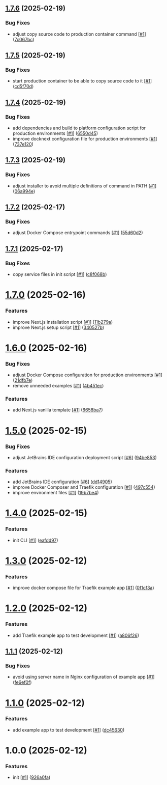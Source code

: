 ## [1.7.6](https://github.com/d3p1/docknext/compare/v1.7.5...v1.7.6) (2025-02-19)


### Bug Fixes

* adjust copy source code to production container command [[#1](https://github.com/d3p1/docknext/issues/1)] ([7c067bc](https://github.com/d3p1/docknext/commit/7c067bc7fef504cd173f680f102cf9abb4c2a5d0))

## [1.7.5](https://github.com/d3p1/docknext/compare/v1.7.4...v1.7.5) (2025-02-19)


### Bug Fixes

* start production container to be able to copy source code to it [[#1](https://github.com/d3p1/docknext/issues/1)] ([cd5f70d](https://github.com/d3p1/docknext/commit/cd5f70dafc6cf3b406dffb41d54f60702c792fd3))

## [1.7.4](https://github.com/d3p1/docknext/compare/v1.7.3...v1.7.4) (2025-02-19)


### Bug Fixes

* add dependencies and build to platform configuration script for production environments [[#1](https://github.com/d3p1/docknext/issues/1)] ([6550d45](https://github.com/d3p1/docknext/commit/6550d45a4e834b7488c85184f6f9c55c045fa363))
* improve docknext configuration file for production environments [[#1](https://github.com/d3p1/docknext/issues/1)] ([737e120](https://github.com/d3p1/docknext/commit/737e120b66f9530a40da14b702a219409ac5cc59))

## [1.7.3](https://github.com/d3p1/docknext/compare/v1.7.2...v1.7.3) (2025-02-19)


### Bug Fixes

* adjust installer to avoid multiple definitions of command in PATH [[#1](https://github.com/d3p1/docknext/issues/1)] ([06a994e](https://github.com/d3p1/docknext/commit/06a994ebd7a468647fe293d36837ea0e7e9be66c))

## [1.7.2](https://github.com/d3p1/docknext/compare/v1.7.1...v1.7.2) (2025-02-17)


### Bug Fixes

* adjust Docker Compose entrypoint commands [[#1](https://github.com/d3p1/docknext/issues/1)] ([55d60d2](https://github.com/d3p1/docknext/commit/55d60d28305928bde01461bf6b90fd15420adffe))

## [1.7.1](https://github.com/d3p1/docknext/compare/v1.7.0...v1.7.1) (2025-02-17)


### Bug Fixes

* copy service files in init script [[#1](https://github.com/d3p1/docknext/issues/1)] ([c8f068b](https://github.com/d3p1/docknext/commit/c8f068b7660b6af93ef218ec3e885388965ea538))

# [1.7.0](https://github.com/d3p1/docknext/compare/v1.6.0...v1.7.0) (2025-02-16)


### Features

* improve Next.js installation script [[#1](https://github.com/d3p1/docknext/issues/1)] ([11b279a](https://github.com/d3p1/docknext/commit/11b279a4f927179e902f11b683337202ad79da9a))
* improve Next.js setup script [[#1](https://github.com/d3p1/docknext/issues/1)] ([340527b](https://github.com/d3p1/docknext/commit/340527be5cca5beedb2997bc334fb170ffad3c49))

# [1.6.0](https://github.com/d3p1/docknext/compare/v1.5.0...v1.6.0) (2025-02-16)


### Bug Fixes

* adjust Docker Compose configuration for production environments [[#1](https://github.com/d3p1/docknext/issues/1)] ([21dfb7e](https://github.com/d3p1/docknext/commit/21dfb7ec01851130e8866a0766027f9fe4ecde92))
* remove unneeded examples [[#1](https://github.com/d3p1/docknext/issues/1)] ([4b451ec](https://github.com/d3p1/docknext/commit/4b451ec03ce7a490c246b72f7e7eed0966c9bd7c))


### Features

* add Next.js vanilla template [[#1](https://github.com/d3p1/docknext/issues/1)] ([6658ba7](https://github.com/d3p1/docknext/commit/6658ba72102f4814d8803d5c7fc697d1571a49a4))

# [1.5.0](https://github.com/d3p1/docknext/compare/v1.4.0...v1.5.0) (2025-02-15)


### Bug Fixes

* adjust JetBrains IDE configuration deployment script [[#6](https://github.com/d3p1/docknext/issues/6)] ([94be853](https://github.com/d3p1/docknext/commit/94be853367e2211d40e6a5b4308ab79b5a533b12))


### Features

* add JetBrains IDE configuration [[#6](https://github.com/d3p1/docknext/issues/6)] ([dd14905](https://github.com/d3p1/docknext/commit/dd14905e90c31d22cc1f7c023fadacee9942d439))
* improve Docker Composer and Traefik configuration [[#1](https://github.com/d3p1/docknext/issues/1)] ([497c554](https://github.com/d3p1/docknext/commit/497c554a452bbdc90abf575c2a9ee2713af0e840))
* improve environment files [[#1](https://github.com/d3p1/docknext/issues/1)] ([19b7be4](https://github.com/d3p1/docknext/commit/19b7be4a9d8c6585f9ee3b98a949e5ac9ae006c5))

# [1.4.0](https://github.com/d3p1/docknext/compare/v1.3.0...v1.4.0) (2025-02-15)


### Features

* init CLI [[#1](https://github.com/d3p1/docknext/issues/1)] ([eafdd97](https://github.com/d3p1/docknext/commit/eafdd97592ca0deaf560e81f2bedb171f4ff9f14))

# [1.3.0](https://github.com/d3p1/docknext/compare/v1.2.0...v1.3.0) (2025-02-12)


### Features

* improve docker compose file for Traefik example app [[#1](https://github.com/d3p1/docknext/issues/1)] ([0f1cf3a](https://github.com/d3p1/docknext/commit/0f1cf3a20eb2587403d249618296508039d5ab50))

# [1.2.0](https://github.com/d3p1/docknext/compare/v1.1.1...v1.2.0) (2025-02-12)


### Features

* add Traefik example app to test development [[#1](https://github.com/d3p1/docknext/issues/1)] ([a806f26](https://github.com/d3p1/docknext/commit/a806f26ff9b37527efb9c94c95c4aa2457b89a72))

## [1.1.1](https://github.com/d3p1/docknext/compare/v1.1.0...v1.1.1) (2025-02-12)


### Bug Fixes

* avoid using server name in Nginx configuration of example app [[#1](https://github.com/d3p1/docknext/issues/1)] ([fe6ef0f](https://github.com/d3p1/docknext/commit/fe6ef0f06225851ccfc0e33a01496b33299ccabd))

# [1.1.0](https://github.com/d3p1/docknext/compare/v1.0.0...v1.1.0) (2025-02-12)


### Features

* add example app to test development [[#1](https://github.com/d3p1/docknext/issues/1)] ([dc45630](https://github.com/d3p1/docknext/commit/dc45630f75baf8b15ab7d12a8ad0419ccb943568))

# 1.0.0 (2025-02-12)


### Features

* init [[#1](https://github.com/d3p1/docknext/issues/1)] ([926a0fa](https://github.com/d3p1/docknext/commit/926a0fad3f1317f83fe6baa7603fb77935705ede))
